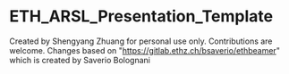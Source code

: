 # ETH_ARSL_Presentation_Template
Created by Shengyang Zhuang for personal use only. Contributions are welcome. Changes based on "https://gitlab.ethz.ch/bsaverio/ethbeamer" which is created by Saverio Bolognani
